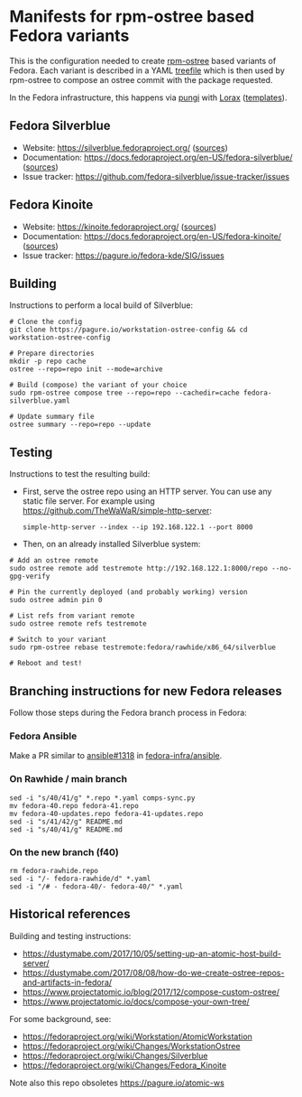 # Manifests for rpm-ostree based Fedora variants

This is the configuration needed to create
[rpm-ostree](https://coreos.github.io/rpm-ostree/) based variants of Fedora.
Each variant is described in a YAML
[treefile](https://coreos.github.io/rpm-ostree/treefile/) which is then used by
rpm-ostree to compose an ostree commit with the package requested.

In the Fedora infrastructure, this happens via
[pungi](https://pagure.io/pungi-fedora) with
[Lorax](https://github.com/weldr/lorax)
([templates](https://pagure.io/fedora-lorax-templates)).

## Fedora Silverblue

- Website: https://silverblue.fedoraproject.org/ ([sources](https://github.com/fedora-silverblue/silverblue-site))
- Documentation: https://docs.fedoraproject.org/en-US/fedora-silverblue/ ([sources](https://github.com/fedora-silverblue/silverblue-docs))
- Issue tracker: https://github.com/fedora-silverblue/issue-tracker/issues

## Fedora Kinoite

- Website: https://kinoite.fedoraproject.org/ ([sources](https://pagure.io/fedora-kde/kinoite-site))
- Documentation: https://docs.fedoraproject.org/en-US/fedora-kinoite/ ([sources](https://pagure.io/fedora-kde/kinoite-docs))
- Issue tracker: https://pagure.io/fedora-kde/SIG/issues

## Building

Instructions to perform a local build of Silverblue:

```
# Clone the config
git clone https://pagure.io/workstation-ostree-config && cd workstation-ostree-config

# Prepare directories
mkdir -p repo cache
ostree --repo=repo init --mode=archive

# Build (compose) the variant of your choice
sudo rpm-ostree compose tree --repo=repo --cachedir=cache fedora-silverblue.yaml

# Update summary file
ostree summary --repo=repo --update
```

## Testing

Instructions to test the resulting build:

- First, serve the ostree repo using an HTTP server. You can use any static file server. For example using <https://github.com/TheWaWaR/simple-http-server>:

  ```
  simple-http-server --index --ip 192.168.122.1 --port 8000
  ```

- Then, on an already installed Silverblue system:

```
# Add an ostree remote
sudo ostree remote add testremote http://192.168.122.1:8000/repo --no-gpg-verify

# Pin the currently deployed (and probably working) version
sudo ostree admin pin 0

# List refs from variant remote
sudo ostree remote refs testremote

# Switch to your variant
sudo rpm-ostree rebase testremote:fedora/rawhide/x86_64/silverblue

# Reboot and test!
```

## Branching instructions for new Fedora releases

Follow those steps during the Fedora branch process in Fedora:

### Fedora Ansible

Make a PR similar to
[ansible#1318](https://pagure.io/fedora-infra/ansible/pull-request/1318) in
[fedora-infra/ansible](https://pagure.io/fedora-infra/ansible).

### On Rawhide / main branch

```
sed -i "s/40/41/g" *.repo *.yaml comps-sync.py
mv fedora-40.repo fedora-41.repo
mv fedora-40-updates.repo fedora-41-updates.repo
sed -i "s/41/42/g" README.md
sed -i "s/40/41/g" README.md
```

### On the new branch (f40)

```
rm fedora-rawhide.repo
sed -i "/- fedora-rawhide/d" *.yaml
sed -i "/# - fedora-40/- fedora-40/" *.yaml
```

## Historical references

Building and testing instructions:

- https://dustymabe.com/2017/10/05/setting-up-an-atomic-host-build-server/
- https://dustymabe.com/2017/08/08/how-do-we-create-ostree-repos-and-artifacts-in-fedora/
- https://www.projectatomic.io/blog/2017/12/compose-custom-ostree/
- https://www.projectatomic.io/docs/compose-your-own-tree/

For some background, see:

- <https://fedoraproject.org/wiki/Workstation/AtomicWorkstation>
- <https://fedoraproject.org/wiki/Changes/WorkstationOstree>
- <https://fedoraproject.org/wiki/Changes/Silverblue>
- <https://fedoraproject.org/wiki/Changes/Fedora_Kinoite>

Note also this repo obsoletes https://pagure.io/atomic-ws
